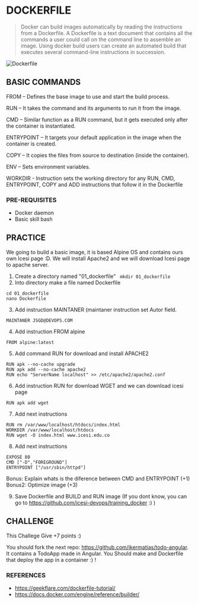 # DOCKERFILE


> Docker can build images automatically by reading the instructions from a Dockerfile. 
> A Dockerfile is a text document that contains all the commands a user could call on the command line to assemble an image. 
> Using docker build users can create an automated build that executes several command-line instructions in succession.

![Dockerfile](https://geekflare.com/wp-content/uploads/2019/07/dockerfile-697x270.png)

## BASIC COMMANDS

FROM – Defines the base image to use and start the build process.

RUN – It takes the command and its arguments to run it from the image.

CMD – Similar function as a RUN command, but it gets executed only after the container is instantiated.

ENTRYPOINT – It targets your default application in the image when the container is created.

COPY – It copies the files from source to destination (inside the container).

ENV – Sets environment variables.

WORKDIR - Instruction sets the working directory for any RUN, CMD, ENTRYPOINT, COPY and ADD instructions that follow it in the Dockerfile

### PRE-REQUISITES
- Docker daemon
- Basic skill bash

## PRACTICE 

We going to build a basic image, it is based Alpine OS and contains ours own Icesi page :D. We will install Apache2 and we will download Icesi page to apache server. 

1. Create a directory named "01_dockerfile"
``` mkdir 01_dockerfile```
2. Into directory make a file named Dockerfile
```
cd 01_dockerfile
nano Dockerfile
```
3. Add instruction MAINTANER (maintaner instruction set Autor field.
```
MAINTANER JSGD@DEVOPS.COM
```
4. Add instruction FROM alpine
```
FROM alpine:latest
```

5. Add command RUN for download and install APACHE2
```
RUN apk --no-cache upgrade
RUN apk add --no-cache apache2
RUN echo "ServerName localhost" >> /etc/apache2/apache2.conf
```

6. Add instruction RUN for download WGET and we can download icesi page
```
RUN apk add wget
```

7. Add next instructions 
```
RUN rm /var/www/localhost/htdocs/index.html
WORKDIR /var/www/localhost/htdocs
RUN wget -O index.html www.icesi.edu.co
```

8. Add next instructions
```
EXPOSE 80
CMD ["-D","FOREGROUND"]
ENTRYPOINT ["/usr/sbin/httpd"]
```
Bonus: Explain whats is the diference between CMD and ENTRYPOINT (+1) 
Bonus2: Optimize image (+3) 


9. Save Dockerfile and BUILD and RUN image (If you dont know, you can go to https://github.com/icesi-devops/training_docker :) )


## CHALLENGE

This Challege Give +7 points :) 

You should fork the next repo: https://github.com/ikermatias/todo-angular. It contains a TodoApp made in Angular.
You Should make and Dockerfile that deploy the app in a container :) !


### REFERENCES
- https://geekflare.com/dockerfile-tutorial/
- https://docs.docker.com/engine/reference/builder/
